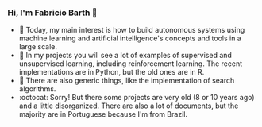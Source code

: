 ### Hi, I'm Fabricio Barth 👋

- 🔭 Today, my main interest is how to build autonomous systems using machine learning and artificial intelligence's concepts and tools in a large scale.
- 🌱 In my projects you will see a lot of examples of supervised and unsupervised learning, including reinforcement learning. The recent implementations are in Python, but the old ones are in R.
- 🤘 There are also generic things, like the implementation of search algorithms.
- :octocat: Sorry! But there some projects are very old (8 or 10 years ago) and a little disorganized. There are also a lot of documents, but the majority are in Portuguese because I'm from Brazil.  
